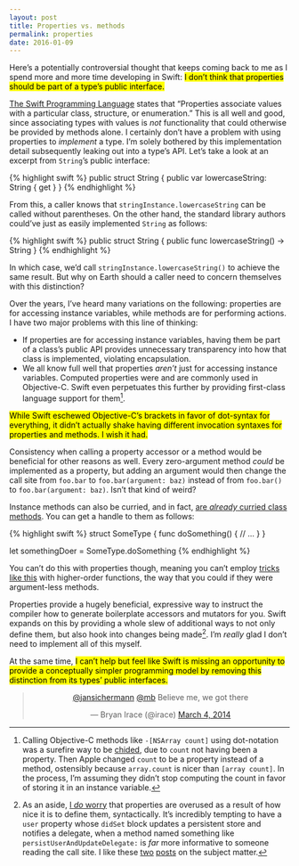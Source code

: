 ```yaml
---
layout: post
title: Properties vs. methods
permalink: properties
date: 2016-01-09
---
```


Here’s a potentially controversial thought that keeps coming back to me as I spend more and more time developing in Swift: <mark>I don’t think that properties should be part of a type’s public interface.</mark>

[The Swift Programming Language](https://developer.apple.com/library/ios/documentation/Swift/Conceptual/Swift_Programming_Language/Properties.html#//apple_ref/doc/uid/TP40014097-CH14-ID254) states that “Properties associate values with a particular class, structure, or enumeration.” This is all well and good, since associating types with values is *not* functionality that could otherwise be provided by methods alone. I certainly don’t have a problem with using properties to *implement* a type. I’m solely bothered by this implementation detail subsequently leaking out into a type’s API. Let’s take a look at an excerpt from `String`’s public interface:

{% highlight swift %}
public struct String {
  public var lowercaseString: String { get }
}
{% endhighlight %}

From this, a caller knows that `stringInstance.lowercaseString` can be called without parentheses. On the other hand, the standard library authors could’ve just as easily implemented `String` as follows:

{% highlight swift %}
public struct String {
  public func lowercaseString() -> String
}
{% endhighlight %}

In which case, we’d call `stringInstance.lowercaseString()` to achieve the same result. But why on Earth should a caller need to concern themselves with this distinction?

Over the years, I’ve heard many variations on the following: properties are for accessing instance variables, while methods are for performing actions. I have two major problems with this line of thinking:

* If properties are for accessing instance variables, having them be part of a class’s public API provides unnecessary transparency into how that class is implemented, violating encapsulation.
* We all know full well that properties *aren’t* just for accessing instance variables. Computed properties were and are commonly used in Objective-C. Swift even perpetuates this further by providing first-class language support for them[^1].

<mark>While Swift eschewed Objective-C’s brackets in favor of dot-syntax for everything, it didn’t actually shake having different invocation syntaxes for properties and methods. I wish it had.</mark>

Consistency when calling a property accessor or a method would be beneficial for other reasons as well. Every zero-argument method *could* be implemented as a property, but adding an argument would then change the call site from `foo.bar` to `foo.bar(argument: baz)` instead of from `foo.bar()` to `foo.bar(argument: baz)`. Isn’t that kind of weird?

Instance methods can also be curried, and in fact, [are *already* curried class methods](http://oleb.net/blog/2014/07/swift-instance-methods-curried-functions/). You can get a handle to them as follows:

{% highlight swift %}
struct SomeType {
  func doSomething() {
      // ...
  }
}

let somethingDoer = SomeType.doSomething
{% endhighlight %}

You can’t do this with properties though, meaning you can’t employ [tricks like this](https://gist.github.com/Pearapps/cbbb23fad41c4917621e) with higher-order functions, the way that you could if they were argument-less methods.

Properties provide a hugely beneficial, expressive way to instruct the compiler how to generate boilerplate accessors and mutators for you. Swift expands on this by providing a whole slew of additional ways to not only define them, but also hook into changes being made[^2]. I’m *really* glad I don’t need to implement all of this myself.

At the same time, <mark>I can’t help but feel like Swift is missing an opportunity to provide a conceptually simpler programming model by removing this distinction from its types’ public interfaces.</mark>

<center class="centered-tweet"><blockquote class="twitter-tweet" lang="en"><p lang="en" dir="ltr"><a href="https://twitter.com/jansichermann">@jansichermann</a> <a href="https://twitter.com/mb">@mb</a> Believe me, we got there</p>&mdash; Bryan Irace (@irace) <a href="https://twitter.com/irace/status/440943091907067904">March 4, 2014</a></blockquote></center>
<script async src="//platform.twitter.com/widgets.js" charset="utf-8"></script>

[^1]: Calling Objective-C methods like `-[NSArray count]` using dot-notation was a surefire way to be [chided](https://twitter.com/irace/status/440941047636828161), due to `count` not having been a property. Then Apple changed `count` to be a property instead of a method, ostensibly because `array.count` is nicer than `[array count]`. In the process, I’m assuming they didn’t stop computing the count in favor of storing it in an instance variable.

[^2]: As an aside, [I *do* worry](https://twitter.com/irace/status/672529401637138432) that properties are overused as a result of how nice it is to define them, syntactically. It’s incredibly tempting to have a `user` property whose `didSet` block updates a persistent store and notifies a delegate, when a method named something like `persistUserAndUpdateDelegate:` is *far* more informative to someone reading the call site. I like these [two](http://www.sicpers.info/2014/01/set-the-settings-set/) [posts](http://www.yegor256.com/2014/09/16/getters-and-setters-are-evil.html) on the subject matter.
